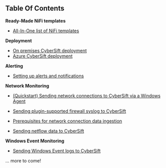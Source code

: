 ## Table Of Contents

**Ready-Made NiFi templates**

* [All-In-One list of NiFi templates](https://gettingstarted.cybersift.io/docs/nifi-templates.md)

**Deployment**

* [On premises CyberSift deployment](https://gettingstarted.cybersift.io/docs/onpremises.md)
* [Azure CyberSift deployment](https://gettingstarted.cybersift.io/docs/azure_deployment.md)

**Alerting**

* [Setting up alerts and notifications](https://gettingstarted.cybersift.io/docs/alerting.md)

**Network Monitoring**

* [(Quickstart) Sending network connections to CyberSift via a Windows Agent](https://gettingstarted.cybersift.io/docs/windows_agent.md)

* [Sending plugin-supported firewall syslog to CyberSift](https://gettingstarted.cybersift.io/docs/syslog_parser.md)

* [Prerequisites for network connection data ingestion](https://gettingstarted.cybersift.io/docs/ip_required_fields.md)
* [Sending netflow data to CyberSift](https://gettingstarted.cybersift.io/docs/netflow.md)

**Windows Event Monitoring**

* [Sending Windows Event logs to CyberSift](https://gettingstarted.cybersift.io/docs/windows_events.md)

... more to come!